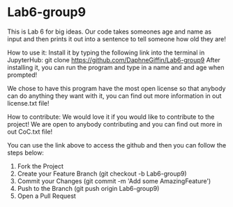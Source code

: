 # Lab6-group9
This is Lab 6 for big ideas. Our code takes someones age and name as input and then prints it out into a sentence to tell someone how old they are!

How to use it:
Install it by typing the following link into the terminal in JupyterHub:
git clone https://github.com/DaphneGiffin/Lab6-group9
After installing it, you can run the program and type in a name and and age when prompted!

We chose to have this program have the most open license so that anybody can do anything they want with it, you can find out more information in out license.txt file!

How to contribute:
We would love it if you would like to contribute to the project! We are open to anybody contributing and you can find out more in out CoC.txt file!

You can use the link above to access the github and then you can follow the steps below:
1. Fork the Project
2. Create your Feature Branch (git checkout -b Lab6-group9)
3. Commit your Changes (git commit -m 'Add some AmazingFeature')
4. Push to the Branch (git push origin Lab6-group9)
5. Open a Pull Request